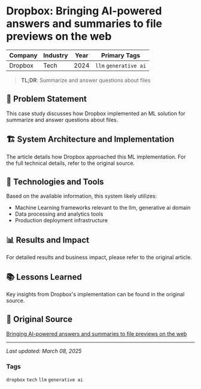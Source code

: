# Dropbox: Bringing AI-powered answers and summaries to file previews on the web

| Company | Industry | Year | Primary Tags | 
|---------|----------|------|--------------|
| Dropbox | Tech | 2024 | `llm` `generative ai` |

> **TL;DR**: Summarize and answer questions about files

## 📝 Problem Statement

This case study discusses how Dropbox implemented an ML solution for summarize and answer questions about files.

## 🏗️ System Architecture and Implementation

The article details how Dropbox approached this ML implementation. For the full technical details, refer to the original source.

## 🔧 Technologies and Tools

Based on the available information, this system likely utilizes:

- Machine Learning frameworks relevant to the llm, generative ai domain
- Data processing and analytics tools
- Production deployment infrastructure

## 📊 Results and Impact

For detailed results and business impact, please refer to the original article.

## 📚 Lessons Learned

Key insights from Dropbox's implementation can be found in the original source.

## 🔗 Original Source

[Bringing AI-powered answers and summaries to file previews on the web](https://dropbox.tech/machine-learning/bringing-ai-powered-answers-and-summaries-to-file-previews-on-the-web)

---

*Last updated: March 08, 2025*

### Tags

`dropbox` `tech` `llm` `generative ai`

